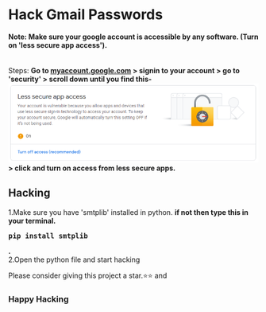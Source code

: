 # Hack Gmail Passwords

<b><strong>Note: </strong>Make sure your google account is accessible by any software. (Turn on 'less secure app access').</b><br><br><br>
Steps:
<b> Go to <a href="https://myaccount.google.com">myaccount.google.com</a> > signin to your account > go to 'security' > scroll down until you find this-  <img src="security.PNG">> click and turn on access from less secure apps.</b>

  
<h2>Hacking</h2>
1.Make sure you have 'smtplib' installed in python.
  <b>if not then type this in your terminal.<pre>pip install smtplib</pre>.</b><br>
2.Open the python file and start hacking




Please consider giving this project a star.⭐⭐
and

<h3>Happy Hacking</h3>
